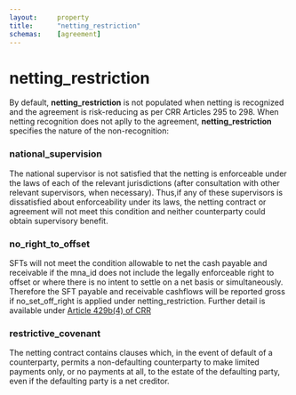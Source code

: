 ```yaml
---
layout:     property
title:      "netting_restriction"
schemas:    [agreement]
---
```


# netting_restriction

By default, **netting_restriction** is not populated when netting is recognized and the agreement is risk-reducing as per CRR Articles 295 to 298.
When netting recognition does not aplly to the agreement, **netting_restriction** specifies the nature of the non-recognition:

### national_supervision
The national supervisor is not satisfied that the netting is enforceable under the laws of each of the relevant jurisdictions (after consultation with other relevant supervisors, when necessary). Thus,if any of these supervisors is dissatisfied about enforceability under its laws, the netting contract or agreement will not meet this condition and neither counterparty could obtain supervisory benefit.

### no_right_to_offset
SFTs will not meet the condition allowable to net the cash payable and receivable if the mna_id does not include the legally enforceable right to offset or where there is no intent to settle on a net basis or simultaneously. Therefore the SFT payable and receivable cashflows will be reported gross if no_set_off_right is applied under netting_restriction. Further detail is available under [Article 429b(4) of CRR][settlement-rights]

### restrictive_covenant
The netting contract contains clauses which, in the event of default of a counterparty, permits a non-defaulting counterparty to make limited payments only, or no payments at all, to the estate of the defaulting party, even if the defaulting party is a net creditor.

[settlement-rights]: https://www.prarulebook.co.uk/pra-rules/leverage-ratio-crr/3-leverage-ratio-part-seven-crr/article-429b-calculation-of-the-exposure-value-of-assets/05-12-2024?p=1
